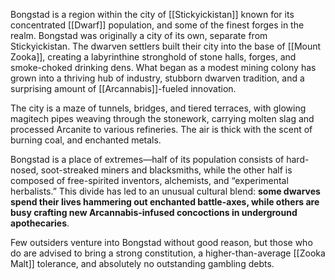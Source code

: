 Bongstad is a region within the city of [[Stickyickistan]] known for its concentrated [[Dwarf]] population, and some of the finest forges in the realm. Bongstad was originally a city of its own, separate from Stickyickistan. The dwarven settlers built their city into the base of [[Mount Zooka]], creating a labyrinthine stronghold of stone halls, forges, and smoke-choked drinking dens. What began as a modest mining colony has grown into a thriving hub of industry, stubborn dwarven tradition, and a surprising amount of [[Arcannabis]]-fueled innovation.

The city is a maze of tunnels, bridges, and tiered terraces, with glowing magitech pipes weaving through the stonework, carrying molten slag and processed Arcanite to various refineries. The air is thick with the scent of burning coal, and enchanted metals.

Bongstad is a place of extremes—half of its population consists of hard-nosed, soot-streaked miners and blacksmiths, while the other half is composed of free-spirited inventors, alchemists, and “experimental herbalists.” This divide has led to an unusual cultural blend: **some dwarves spend their lives hammering out enchanted battle-axes, while others are busy crafting new Arcannabis-infused concoctions in underground apothecaries**.

Few outsiders venture into Bongstad without good reason, but those who do are advised to bring a strong constitution, a higher-than-average [[Zooka Malt]] tolerance, and absolutely no outstanding gambling debts. 